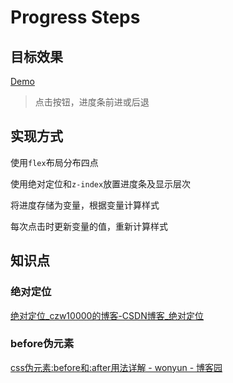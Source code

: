 # Progress Steps

## 目标效果

[Demo](Progress%20Steps.html ':include')

>   点击按钮，进度条前进或后退

## 实现方式

使用`flex`布局分布四点

使用绝对定位和`z-index`放置进度条及显示层次

将进度存储为变量，根据变量计算样式

每次点击时更新变量的值，重新计算样式

## 知识点

<!-- tabs:start -->

### **绝对定位**

[绝对定位\_czw10000的博客-CSDN博客\_绝对定位](https://blog.csdn.net/weixin_48722971/article/details/111705347)

### **before伪元素**

[css伪元素:before和:after用法详解 - wonyun - 博客园](https://www.cnblogs.com/wonyun/p/5807191.html)

<!-- tabs:end -->
